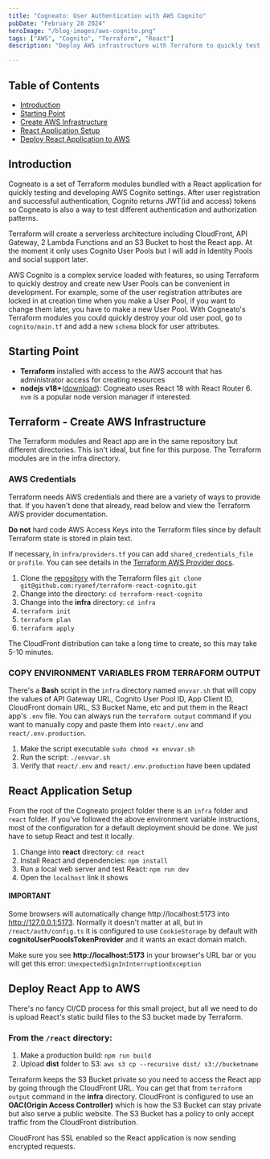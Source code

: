 ```yaml
---
title: "Cogneato: User Authentication with AWS Cognito"
pubDate: "February 28 2024"
heroImage: "/blog-images/aws-cognito.png"
tags: ["AWS", "Cognito", "Terraform", "React"]
description: "Deploy AWS infrastructure with Terraform to quickly test and develop AWS Cognito."

---
```

## Table of Contents

- [Introduction](#introduction)
- [Starting Point](#starting-point)
- [Create AWS Infrastructure](#terraform---create-aws-infrastructure)
- [React Application Setup](#react-application-setup)
- [Deploy React Application to AWS](#deploy-react-app-to-aws)

## Introduction

Cogneato is a set of Terraform modules bundled with a React application for quickly testing and developing AWS Cognito settings. After user registration and successful authentication, Cognito returns JWT(id and access) tokens so Cogneato is also a way to test different authentication and authorization patterns.

Terraform will create a serverless architecture including CloudFront, API Gateway, 2 Lambda Functions and an S3 Bucket to host the React app. At the moment it only uses Cognito User Pools but I will add in Identity Pools and social support later.

AWS Cognito is a complex service loaded with features, so using Terraform to quickly destroy and create new User Pools can be convenient in development.  For example, some of the user registration attributes are locked in at creation time when you make a User Pool, if you want to change them later, you have to make a new User Pool. With Cogneato's Terraform modules you could quickly destroy your old user pool, go to `cognito/main.tf` and add a new `schema` block for user attributes.

## Starting Point

- **Terraform** installed with access to the AWS account that has administrator access for creating resources
- **nodejs v18+**(<a href="https://nodejs.org/en/download">download</a>): Cogneato uses React 18 with React Router 6. `nvm` is a popular node version manager if interested.

## Terraform - Create AWS Infrastructure

The Terraform modules and React app are in the same repository but different directories. This isn't ideal, but fine for this purpose. The Terraform modules are in the infra directory. 

### AWS Credentials

Terraform needs AWS credentials and there are a variety of ways to provide that. If you haven't done that already, read below and view the Terraform AWS provider documentation.

**Do not** hard code AWS Access Keys into the Terraform files since by default Terraform state is stored in plain text.

If necessary, in `infra/providers.tf` you can add `shared_credentials_file` or `profile`. You can see details in the <a href="https://registry.terraform.io/providers/hashicorp/aws/latest/docs" target="_blank">Terraform AWS Provider docs</a>.


1. Clone the <a href="https://github.com/ryanef/terraform-react-cognito" target="_blank">repository</a> with the Terraform files `git clone git@github.com:ryanef/terraform-react-cognito.git`
2. Change into the directory: `cd terraform-react-cognito`
3. Change into the **infra** directory: `cd infra`
4. `terraform init`
5. `terraform plan`
6. `terraform apply`

The CloudFront distribution can take a long time to create, so this may take 5-10 minutes.

### COPY ENVIRONMENT VARIABLES FROM TERRAFORM OUTPUT 

There's a **Bash** script in the `infra` directory named `envvar.sh` that will copy the values of API Gateway URL, Cognito User Pool ID, App Client ID, CloudFront domain URL, S3 Bucket Name, etc and put them in the React app's `.env` file. You can always run the `terraform output` command if you want to manually copy and paste them into `react/.env` and `react/.env.production`.

1. Make the script executable `sudo chmod +x envvar.sh`
2. Run the script: `./envvar.sh`
3. Verify that `react/.env` and `react/.env.production` have been updated

## React Application Setup

From the root of the Cogneato project folder there is an `infra` folder and `react` folder. If you've followed the above environment variable instructions, most of the configuration for a default deployment should be done. We just have to setup React and test it locally.

1. Change into **react** directory: `cd react`
2. Install React and dependencies: `npm install`
3. Run a local web server and test React: `npm run dev`
4. Open the `localhost` link it shows 


#### IMPORTANT

Some browsers will automatically change http://localhost:5173 into http://127.0.0.1:5173. Normally it doesn't matter at all, but in `/react/auth/config.ts` it is configured to use `CookieStorage` by default with **cognitoUserPooolsTokenProvider** and it wants an exact domain match.

Make sure you see **http://localhost:5173** in your browser's URL bar or you will get this error:  `UnexpectedSignInInterruptionException`

## Deploy React App to AWS

There's no fancy CI/CD process for this small project, but all we need to do is upload React's static build files to the S3 bucket made by Terraform.

### From the `/react` directory:


1. Make a production build: `npm run build`
2. Upload **dist** folder to S3: `aws s3 cp --recursive dist/ s3://bucketname`

Terraform keeps the S3 Bucket private so you need to access the React app by going through the CloudFront URL. You can get that from `terraform output` command in the **infra** directory. CloudFront is configured to use an **OAC(Origin Access Controller)** which is how the S3 Bucket can stay private but also serve a public website. The S3 Bucket has a policy to only accept traffic from the CloudFront distribution.

CloudFront has SSL enabled so the React application is now sending encrypted requests.







